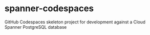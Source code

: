 # spanner-codespaces
GitHub Codespaces skeleton project for development against a Cloud Spanner PostgreSQL database
